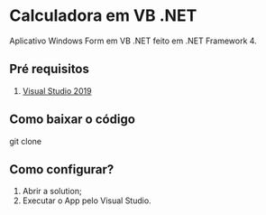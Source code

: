 
# Calculadora em VB .NET

Aplicativo Windows Form em VB .NET feito em .NET Framework 4.

## Pré requisitos
 
1. [Visual Studio 2019](https://visualstudio.microsoft.com/pt-br/vs/)

## Como baixar o código

git clone 

## Como configurar?

1. Abrir a solution;
2. Executar o App pelo Visual Studio.
